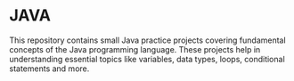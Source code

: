 # JAVA


This repository contains small Java practice projects covering fundamental concepts of the Java programming language. These projects help in understanding essential topics like variables, data types, loops, conditional statements and more.
